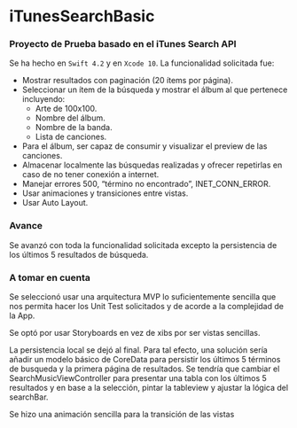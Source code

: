 # iTunesSearchBasic

### Proyecto de Prueba basado en el iTunes Search API

Se ha hecho en `Swift 4.2` y en `Xcode 10`. La funcionalidad solicitada fue:

* Mostrar resultados con paginación (20 ítems por página).
* Seleccionar un ítem de la búsqueda y mostrar el álbum al que pertenece incluyendo:
   * Arte de 100x100.
   * Nombre del álbum.
   * Nombre de la banda.
   * Lista de canciones.
* Para el álbum, ser capaz de consumir y visualizar el preview de las canciones.
* Almacenar localmente las búsquedas realizadas y ofrecer repetirlas en caso de no tener conexión a internet.
* Manejar errores 500, “término no encontrado”, INET_CONN_ERROR.
* Usar animaciones y transiciones entre vistas.
* Usar Auto Layout.

### Avance

Se avanzó con toda la funcionalidad solicitada excepto la persistencia de los últimos 5 resultados de búsqueda.

### A tomar en cuenta

Se seleccionó usar una arquitectura MVP lo suficientemente sencilla que nos permita hacer los Unit Test solicitados y de acorde
a la complejidad de la App.

Se optó por usar Storyboards en vez de xibs por ser vistas sencillas.

La persistencia local se dejó al final.  Para tal efecto, una solución sería añadir un modelo básico de CoreData para persistir los 
últimos 5 términos de busqueda y la primera página de resultados.  Se tendría que cambiar el SearchMusicViewController para 
presentar una tabla con los últimos 5 resultados y en base a la selección, pintar la tableview y ajustar la lógica del searchBar.

Se hizo una animación sencilla para la transición de las vistas
